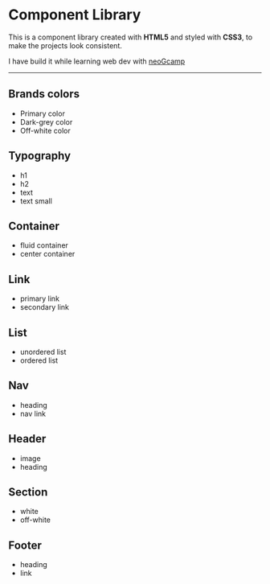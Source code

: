 # Component Library

This is a component library created with **HTML5** and styled with **CSS3**, to make the projects look consistent.

I have build it while learning web dev with [neoGcamp](https://neog.camp/)

---

## Brands colors

- Primary color
- Dark-grey color
- Off-white color

## Typography

- h1
- h2
- text
- text small

## Container

- fluid container
- center container

## Link

- primary link
- secondary link

## List

- unordered list
- ordered list

## Nav

- heading
- nav link

## Header

- image
- heading

## Section

- white
- off-white

## Footer

- heading
- link
